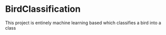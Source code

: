 # BirdClassification
This project is entinely machine learning based which classifies a bird into a class
